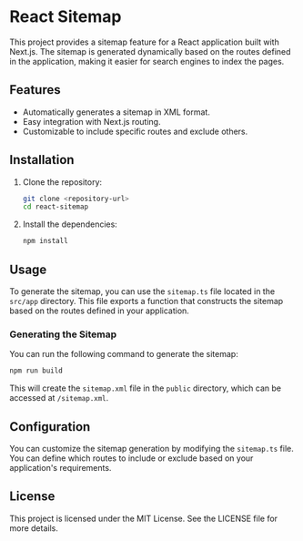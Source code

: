 # React Sitemap

This project provides a sitemap feature for a React application built with Next.js. The sitemap is generated dynamically based on the routes defined in the application, making it easier for search engines to index the pages.

## Features

- Automatically generates a sitemap in XML format.
- Easy integration with Next.js routing.
- Customizable to include specific routes and exclude others.

## Installation

1. Clone the repository:

   ```bash
   git clone <repository-url>
   cd react-sitemap
   ```

2. Install the dependencies:

   ```bash
   npm install
   ```

## Usage

To generate the sitemap, you can use the `sitemap.ts` file located in the `src/app` directory. This file exports a function that constructs the sitemap based on the routes defined in your application.

### Generating the Sitemap

You can run the following command to generate the sitemap:

```bash
npm run build
```

This will create the `sitemap.xml` file in the `public` directory, which can be accessed at `/sitemap.xml`.

## Configuration

You can customize the sitemap generation by modifying the `sitemap.ts` file. You can define which routes to include or exclude based on your application's requirements.

## License

This project is licensed under the MIT License. See the LICENSE file for more details.
